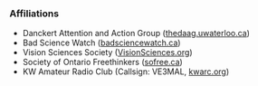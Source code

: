 ### Affiliations

-   Danckert Attention and Action Group
    ([thedaag.uwaterloo.ca](http://thedaag.uwaterloo.ca/))
-   Bad Science Watch
    ([badsciencewatch.ca](http://badsciencewatch.ca))
-   Vision Sciences Society
    ([VisionSciences.org](http://www.visionsciences.org/))
-   Society of Ontario Freethinkers ([sofree.ca](http://www.sofree.ca/))
-   KW Amateur Radio Club (Callsign: VE3MAL,
    [kwarc.org](http://www.kwarc.org/))
